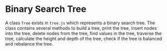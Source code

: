 # Binary Search Tree

A class `Tree` exists in `tree.js` which represents a binary search tree. The class contains several methods to build a tree, print the tree, insert nodes into the tree, delete nodes from the tree, find values in the tree, traverse the tree, calculate the height and depth of the tree, check if the tree is balanced and rebalance the tree.
